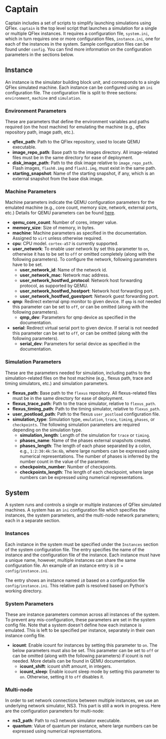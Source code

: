 # Captain

Captain includes a set of scripts to simplify launching simulations using QFlex.
`captain` is the top level script that launches a simulation
for a single or multiple QFlex instances.
It requires a configuration file, `system.ini`,
which in turn requires one or more configuration files, `instance.ini`,
one for each of the instances in the system.
Sample configuration files can be found under `config`.
You can find more information on the configuration parameters in the sections below.

## Instance

An instance is the simulator building block unit,
and corresponds to a single QFlex simulated machine.
Each instance can be configured using an `ini` configuration file.
The configuration file is split to three sections:
`environment`, `machine` and `simulation`.

### Environment Parameters

These are parameters that define the environment variables and paths required
(on the host machine) for emulating the machine
(e.g., qflex repository path, image path, etc.).

* **qflex_path**: Path to the QFlex repository, used to locate QEMU executable.
* **image_repo_path**: Base path to the images directory.
All image-related files must be in the same directory for ease of deployment.
* **disk_image_path**: Path to the disk image relative to `image_repo_path`.
Flash images, `flash0.img` and `flash1.img`, must exist in the same path.
* **starting_snapshot**: Name of the starting snapshot, if any,
which is an external snapshot from the base disk image.

### Machine Parameters

Machine parameters indicate the QEMU configuration parameters for the emulated machine
(e.g., core count, memory size, network, external ports, etc.)
Details for QEMU parameters can be found
[here](https://qemu.weilnetz.de/doc/qemu-doc.html).

* **qemu_core_count**: Number of cores, integer value.
* **memory_size**: Size of memory, in bytes.
* **machine**: Machine parameters as specified in the documentation.
Assigned to `virt` unless otherwise required.
* **cpu**: CPU model. `cortex-a57` is currently supported.
* **user_network**: To enable user network by set this parameter to `on`,
otherwise it has to be set to `off` or omitted completely (along with the following parameters).
To configure the network, following parameters have to be set.
  * **user_network_id**: Name of the network id.
  * **user_network_mac**: Network mac address.
  * **user_network_hostfwd_protocol**: Network host forwarding protocol, as supported by QEMU.
  * **user_network_hostfwd_hostport**: Network host forwarding port.
  * **user_network_hostfwd_guestport**: Network guest forwarding port.
* **qmp**: Redirect external qmp monitor to given device.
If `qmp` is not needed this parameter can be set to `off`,
or can be omitted (along with the following parameters).
  * **qmp_dev**: Parameters for qmp device as specified in the documentation.
* **serial**: Redirect virtual serial port to given device.
If serial is not needed this parameter can be set to `off`,
or can be omitted (along with the following parameters).
  * **serial_dev**: Parameters for serial device as specified in the documentation.

### Simulation Parameters

These are the parameters needed for simulation,
including paths to the simulation-related files on the host machine
(e.g., flexus path, trace and timing simulators, etc.)
and simulation parameters.

* **flexus_path**: Base path to the `flexus` repository.
All flexus-related files must be in the same directory for ease of deployment.
* **flexus_trace_path**: Path to the trace simulator, relative to `flexus_path`.
* **flexus_timing_path**: Path to the timing simulator, relative to `flexus_path`.
* **user_postload_path**: Path to the flexus `user_postload` configuration file.
* **simulation_type**: Simulation type, `emulation`, `trace`, `timing`, `phases`, or `checkpoints`.
The following simulation parameters are required depending on the simulation type.
  * **simulation_length**: Length of the simulation for `trace` or `timing`.
  * **phases_name**: Name of the phases external snapshots created.
  * **phases_length**: The length of each phase separated by a colon,
  e.g., `1:2:30:4k:5m:6b`, where large numbers can be expressed using numerical representations.
  The number of phases is inferred by the number count in the value of the parameter.
  * **checkpoints_number**: Number of checkpoints.
  * **checkpoints_length**: The length of each checkpoint,
  where large numbers can be expressed using numerical representations.

## System

A system runs and controls a single or multiple instances of QFlex simulated machines.
A system has an `ini` configuration file which specifies the instances,
the system parameters, and the multi-node network parameters; each in a separate section.

### Instances

Each instance in the system must be specified under the `Instances` section
of the system configuration file.
The entry specifies the name of the instance and the configuration file of the instance.
Each instance must have a unique name, however, multiple instances can share
the same configuration file. An example of an instance entry is
`i0 = config/instance.ini`.

The entry shows an instance named `i0` based on a configuration file
`config/instance.ini`.
This relative path is resolved based on Python's working directory.

### System Parameters

These are instance parameters common across all instances of the system.
To prevent any mis-configuration, these parameters are set in the system config file.
Note that a system doesn't define how each instance is emulated.
This is left to be specified per instance, separately in their own instance config file.

* **icount**: Enable icount for instances by setting this parameter to `on`.
The below parameters must also be set.
This parameter can be set to `off` or can be omitted
(along with the following parameters) if icount is not needed.
More details can be found in QEMU documentation.
  * **icount_shift**: icount shift amount, in integers.
  * **icount_sleep**: Enable icount sleep mode by setting this parameter to `on`.
  Otherwise, setting it to `off` disables it.

### Multi-node

In order to set network connections between multiple instances,
we use an underlying network simulator, NS3.
This part is still a work in progress.
Here are the configuration parameters for multi-node:

* **ns3_path**: Path to ns3 network simulator executable.
* **quantum**: Value of quantum per instance,
where large numbers can be expressed using numerical representations.